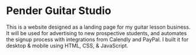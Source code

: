 # Pender Guitar Studio

This is a website designed as a landing page for my guitar lesson business. It will be used for advertising to new prospective students, and automates the signup process with integrations from Calendly and PayPal. I built it for desktop & mobile using HTML, CSS, & JavaScript.
